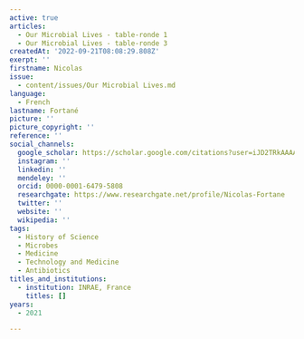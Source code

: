```yaml
---
active: true
articles:
  - Our Microbial Lives - table-ronde 1
  - Our Microbial Lives - table-ronde 3
createdAt: '2022-09-21T08:08:29.808Z'
exerpt: ''
firstname: Nicolas
issue:
  - content/issues/Our Microbial Lives.md
language:
  - French
lastname: Fortané
picture: ''
picture_copyright: ''
reference: ''
social_channels:
  google_scholar: https://scholar.google.com/citations?user=iJD2TRkAAAAJ&hl=fr
  instagram: ''
  linkedin: ''
  mendeley: ''
  orcid: 0000-0001-6479-5808
  researchgate: https://www.researchgate.net/profile/Nicolas-Fortane
  twitter: ''
  website: ''
  wikipedia: ''
tags:
  - History of Science
  - Microbes
  - Medicine
  - Technology and Medicine
  - Antibiotics
titles_and_institutions:
  - institution: INRAE, France
    titles: []
years:
  - 2021

---
```

